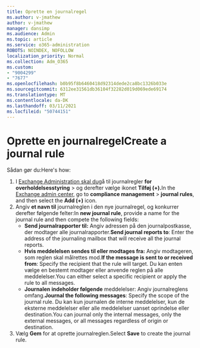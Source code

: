 ```yaml
---
title: Oprette en journalregel
ms.author: v-jmathew
author: v-jmathew
manager: dansimp
ms.audience: Admin
ms.topic: article
ms.service: o365-administration
ROBOTS: NOINDEX, NOFOLLOW
localization_priority: Normal
ms.collection: Adm_O365
ms.custom:
- "9004299"
- "7677"
ms.openlocfilehash: b0b95f8b6460418d92314dede2ca8bc1326b033e
ms.sourcegitcommit: 6312ee31561db36104f32282d019d069ede69174
ms.translationtype: MT
ms.contentlocale: da-DK
ms.lasthandoff: 03/11/2021
ms.locfileid: "50744151"
---
```

# <a name="create-a-journal-rule"></a><span data-ttu-id="5a659-102">Oprette en journalregel</span><span class="sxs-lookup"><span data-stu-id="5a659-102">Create a journal rule</span></span>

<span data-ttu-id="5a659-103">Sådan gør du:</span><span class="sxs-lookup"><span data-stu-id="5a659-103">Here's how:</span></span>

1. <span data-ttu-id="5a659-104">I [Exchange Administration skal du](https://go.microsoft.com/fwlink/p/?linkid=2059104)gå til journalregler **for overholdelsesstyring**  >  og derefter vælge ikonet **Tilføj (+).**</span><span class="sxs-lookup"><span data-stu-id="5a659-104">In the [Exchange admin center](https://go.microsoft.com/fwlink/p/?linkid=2059104), go to **compliance management** > **journal rules**, and then select the **Add (+)** icon.</span></span>
2. <span data-ttu-id="5a659-105">Angiv **et navn til** journalreglen i den nye journalregel, og konkurrer derefter følgende felter:</span><span class="sxs-lookup"><span data-stu-id="5a659-105">In **new journal rule**, provide a name for the journal rule and then compete the following fields:</span></span>  
    - <span data-ttu-id="5a659-106">**Send journalrapporter til:** Angiv adressen på den journalpostkasse, der modtager alle journalrapporter.</span><span class="sxs-lookup"><span data-stu-id="5a659-106">**Send journal reports to**: Enter the address of the journaling mailbox that will receive all the journal reports.</span></span>  
    - <span data-ttu-id="5a659-107">**Hvis meddelelsen sendes til eller modtages fra:** Angiv modtageren, som reglen skal målrettes mod.</span><span class="sxs-lookup"><span data-stu-id="5a659-107">**If the message is sent to or received from**: Specify the recipient that the rule will target.</span></span> <span data-ttu-id="5a659-108">Du kan enten vælge en bestemt modtager eller anvende reglen på alle meddelelser.</span><span class="sxs-lookup"><span data-stu-id="5a659-108">You can either select a specific recipient or apply the rule to all messages.</span></span>  
    - <span data-ttu-id="5a659-109">**Journalen indeholder følgende** meddelelser: Angiv journalreglens omfang.</span><span class="sxs-lookup"><span data-stu-id="5a659-109">**Journal the following messages**: Specify the scope of the journal rule.</span></span> <span data-ttu-id="5a659-110">Du kan kun journalen de interne meddelelser, kun de eksterne meddelelser eller alle meddelelser uanset oprindelse eller destination.</span><span class="sxs-lookup"><span data-stu-id="5a659-110">You can journal only the internal messages, only the external messages, or all messages regardless of origin or destination.</span></span>
3. <span data-ttu-id="5a659-111">Vælg **Gem** for at oprette journalreglen.</span><span class="sxs-lookup"><span data-stu-id="5a659-111">Select **Save** to create the journal rule.</span></span>
